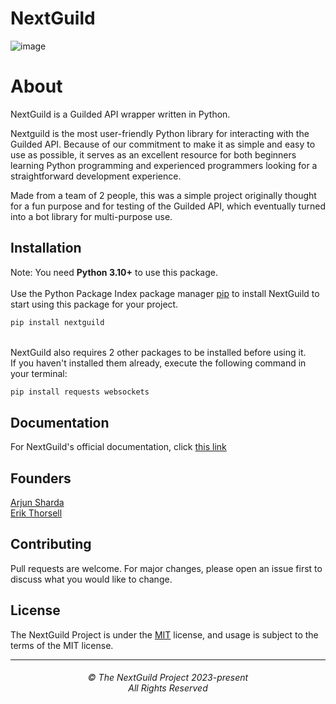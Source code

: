 # NextGuild
![image](https://user-images.githubusercontent.com/108808053/235311374-bdcdcdac-3c04-4b86-b336-1d2a02f5e914.png)




# About

NextGuild is a Guilded API wrapper written in Python.

Nextguild is the most user-friendly Python library for interacting with the Guilded API. Because of our commitment to make it as simple and easy to use as possible, it serves as an excellent resource for both beginners learning Python programming and experienced programmers looking for a straightforward development experience. 

Made from a team of 2 people, this was a simple project originally thought for a fun purpose and for testing of the Guilded API, which eventually turned into a bot library for multi-purpose use.

## Installation

Note: You need **Python 3.10+** to use this package.<br><br>
Use the Python Package Index package manager [pip](https://pip.pypa.io/en/stable/) to install NextGuild to start using this package for your project.
```bash
pip install nextguild
```

<br>NextGuild also requires 2 other packages to be installed before using it. <br>
If you haven't installed them already, execute the following command in your terminal:
```bash
pip install requests websockets
```

## Documentation

For NextGuild's official documentation, click [this link](https://github.com/ArjunSharda/nextguild/tree/main/docs)

## Founders

[Arjun Sharda](https://github.com/ArjunSharda)<br>
[Erik Thorsell](https://github.com/erik-thorsell)

## Contributing

Pull requests are welcome. For major changes, please open an issue first
to discuss what you would like to change.

## License

The NextGuild Project is under the [MIT](https://choosealicense.com/licenses/mit/) license, and usage is subject to the terms of the MIT license.


<hr>
<h6 align="center">© The NextGuild Project 2023-present
<br>
All Rights Reserved</h6>


